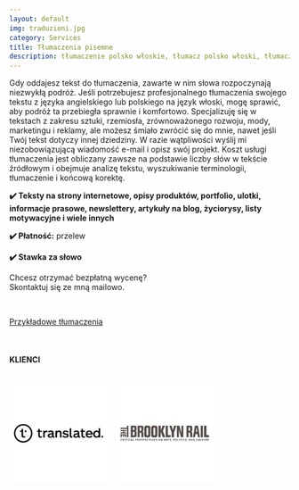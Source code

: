 ```yaml
---
layout: default
img: traduzioni.jpg
category: Services
title: Tłumaczenia pisemne
description: tłumaczenie polsko włoskie, tłumacz polsko włoski, tłumacz angielski włoski, tłumacz angielski na włoski
---
```

<p>
Gdy oddajesz tekst do tłumaczenia, zawarte w nim słowa rozpoczynają niezwykłą podróż. Jeśli potrzebujesz profesjonalnego tłumaczenia swojego tekstu z języka angielskiego lub polskiego na język włoski, mogę sprawić, aby podróż ta przebiegła sprawnie i komfortowo. Specjalizuję się w tekstach z zakresu sztuki, rzemiosła, zrównoważonego rozwoju, mody, marketingu i reklamy, ale możesz śmiało zwrócić się do mnie, nawet jeśli Twój tekst dotyczy innej dziedziny. W razie wątpliwości wyślij mi niezobowiązującą wiadomość e-mail i opisz swój projekt. Koszt usługi tłumaczenia jest obliczany zawsze na podstawie liczby słów w tekście źródłowym i obejmuje analizę tekstu, wyszukiwanie terminologii, tłumaczenie i końcową korektę.
</p>
<p>
<strong>✔️ Teksty na strony internetowe, opisy produktów, portfolio, ulotki, informacje prasowe, newslettery, artykuły na blog, życiorysy, listy motywacyjne i wiele innych</strong>
</p>
<p>
<strong>✔️ Płatność:</strong> przelew
</p>
<p>
<strong>✔️ Stawka za słowo</strong>
</p>
<p>
Chcesz otrzymać bezpłatną wycenę? 
<br>
Skontaktuj się ze mną mailowo.
</p>
<br>
<p>
<a href="https://www.proz.com/?sp=profile&eid_s=2997713&sp_mode=ctab&tab_id=6989">Przykładowe tłumaczenia</a>
</p>
<br>
<h4>KLIENCI</h4>
<br> 
<div style="float:left; margin-right:1em;">
  <img src="https://github.com/angelatiliatranslations/wersjapolska/blob/main/img/Brooklyn%20Rail%20pol.jpg" alt="Brooklyn Rail" />
<div style="float:left; margin-right:1em;">
  <img src="https://github.com/angelatiliatranslations/wersjapolska/blob/main/img/Translated%20pol.jpg" alt="Translated" />
</div> 
<br>
